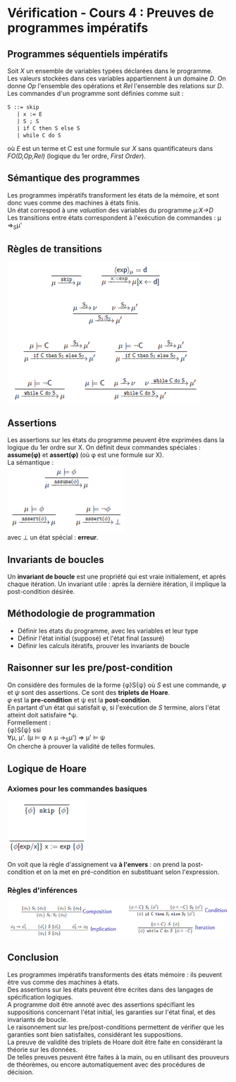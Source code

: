 # Vérification - Cours 4 : Preuves de programmes impératifs

## Programmes séquentiels impératifs 

Soit *X* un ensemble de variables typées déclarées dans le programme.  
Les valeurs stockées dans ces variables appartiennent à un domaine *D*. On 
donne *Op* l'ensemble des opérations et *Rel* l'ensemble des relations sur *D*. 
Les commandes d'un programme sont définies comme suit : 
```
S ::= skip
   | x := E
   | S ; S
   | if C then S else S
   | while C do S
```
où *E* est un terme et C est une formule sur *X* sans quantificateurs dans 
*FO(D,Op,Rel)* (logique du 1er ordre, *First Order*).

## Sémantique des programmes 

Les programmes impératifs transforment les états de la mémoire, et sont donc 
vues comme des machines à états finis.  
Un état correspod à une *valuation* des variables du programme *&mu;:X&rarr;D*  
Les transitions entre états correspondent à l'exécution de commandes : 
&mu; &rArr;<sub>S</sub>&mu;'

## Règles de transitions 

![schéma p.6](4_01.png)

## Assertions 

Les assertions sur les états du programme peuvent être exprimées dans la 
logique du 1er ordre sur X. On définit deux commandes spéciales : 
**assume(&phi;)** et **assert(&phi;)** (où &phi; est une formule sur X).  
La sémantique :  
![schéma p.10](4_02.png)  
avec &perp; un état spécial : **erreur**.

## Invariants de boucles 

Un **invariant de boucle** est une propriété qui est vraie initialement, et 
après chaque itération. Un invariant utile : après la dernière itération, il 
implique la post-condition désirée. 

## Méthodologie de programmation 

- Définir les états du programme, avec les variables et leur type
- Définir l'état initial (supposé) et l'état final (assuré)
- Définir les calculs itératifs, prouver les invariants de boucle

## Raisonner sur les pre/post-condition 

On considère des formules de la forme {&phi;}S{&psi;} où *S* est une commande, 
*&phi;* et *&psi;* sont des assertions. Ce sont des **triplets de Hoare**.  
*&phi;* est la **pre-condition** et &psi; est la **post-condition**.  
En partant d'un état qui satisfait &phi;, si l'exécution de *S* termine, alors 
l'état atteint doit satisfaire *&psi;.  
Formellement :  
{&phi;}S{&psi;} ssi  
&forall;&mu;, &mu;'. (&mu; &#8872; &phi; &and; &mu; &rarr;<sub>S</sub>&mu;') 
&rArr; &mu;' &#8872; &psi;  
On cherche à prouver la validité de telles formules. 

## Logique de Hoare 

### Axiomes pour les commandes basiques

![schéma p.17](4_03.png) 

On voit que la règle d'assignement va **à l'envers** : on prend la 
post-condition et on la met en pré-condition en substituant selon l'expression.

### Règles d'inférences

![schémas](4_04.png)

## Conclusion 

Les programmes impératifs transforments des états mémoire : ils peuvent être 
vus comme des machines à états.  
Des assertions sur les états peuvent être écrites dans des langages de 
spécification logiques.  
A programme doit être annoté avec des assertions spécifiant les suppositions 
concernant l'état initial, les garanties sur l'état final, et des invariants 
de boucle.  
Le raisonnement sur les pre/post-conditions permettent de vérifier que les 
garanties sont bien satisfaites, considérant les suppositions.  
La preuve de validité des triplets de Hoare doit être faite en considérant la 
théorie sur les données.  
De telles preuves peuvent être faites à la main, ou en utilisant des prouveurs 
de théorèmes, ou encore automatiquement avec des procédures de décision. 